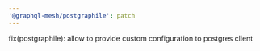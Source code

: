```yaml
---
'@graphql-mesh/postgraphile': patch
---
```


fix(postgraphile): allow to provide custom configuration to postgres client
